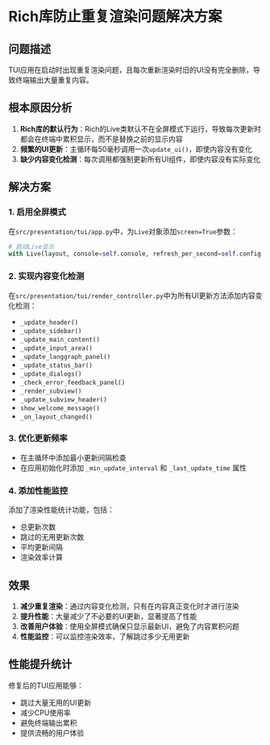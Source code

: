 # Rich库防止重复渲染问题解决方案

## 问题描述

TUI应用在启动时出现重复渲染问题，且每次重新渲染时旧的UI没有完全删除，导致终端输出大量重复内容。

## 根本原因分析

1. **Rich库的默认行为**：Rich的Live类默认不在全屏模式下运行，导致每次更新时都会在终端中累积显示，而不是替换之前的显示内容
2. **频繁的UI更新**：主循环每50毫秒调用一次`update_ui()`，即使内容没有变化
3. **缺少内容变化检测**：每次调用都强制更新所有UI组件，即使内容没有实际变化

## 解决方案

### 1. 启用全屏模式

在`src/presentation/tui/app.py`中，为`Live`对象添加`screen=True`参数：

```python
# 启动Live显示
with Live(layout, console=self.console, refresh_per_second=self.config.behavior.refresh_rate, screen=True) as live:
```

### 2. 实现内容变化检测

在`src/presentation/tui/render_controller.py`中为所有UI更新方法添加内容变化检测：

- `_update_header()`
- `_update_sidebar()`
- `_update_main_content()`
- `_update_input_area()`
- `_update_langgraph_panel()`
- `_update_status_bar()`
- `_update_dialogs()`
- `_check_error_feedback_panel()`
- `_render_subview()`
- `_update_subview_header()`
- `show_welcome_message()`
- `_on_layout_changed()`

### 3. 优化更新频率

- 在主循环中添加最小更新间隔检查
- 在应用初始化时添加 `_min_update_interval` 和 `_last_update_time` 属性

### 4. 添加性能监控

添加了渲染性能统计功能，包括：
- 总更新次数
- 跳过的无用更新次数
- 平均更新间隔
- 渲染效率计算

## 效果

1. **减少重复渲染**：通过内容变化检测，只有在内容真正变化时才进行渲染
2. **提升性能**：大量减少了不必要的UI更新，显著提高了性能
3. **改善用户体验**：使用全屏模式确保只显示最新UI，避免了内容累积问题
4. **性能监控**：可以监控渲染效率，了解跳过多少无用更新

## 性能提升统计

修复后的TUI应用能够：
- 跳过大量无用的UI更新
- 减少CPU使用率
- 避免终端输出累积
- 提供流畅的用户体验